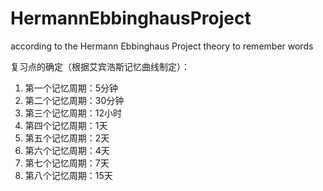 # HermannEbbinghausProject
according to the Hermann Ebbinghaus Project theory to remember words

复习点的确定（根据艾宾浩斯记忆曲线制定）：
1. 第一个记忆周期：5分钟
2. 第二个记忆周期：30分钟
3. 第三个记忆周期：12小时
4. 第四个记忆周期：1天
5. 第五个记忆周期：2天
6. 第六个记忆周期：4天
7. 第七个记忆周期：7天
8. 第八个记忆周期：15天
